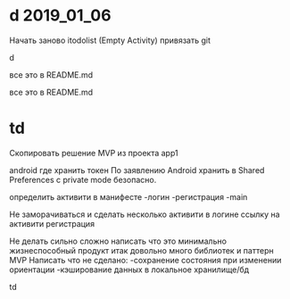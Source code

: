 d 2019_01_06
==========
Начать заново itodolist (Empty Activity)
привязать git

d




все это в README.md

все это в README.md






td
=====

Скопировать решение MVP из проекта app1 

android где хранить токен
По заявлению Android хранить в Shared Preferences с private mode безопасно. 

определить активити в манифесте
-логин
-регистрация
-main



Не заморачиваться и сделать несколько активити
в логине ссылку на активити регистрация

Не делать сильно сложно
написать что это минимально жизнеспособный продукт 
итак довольно много библиотек и паттерн MVP
Написать что не сделано:
-сохранение состояния при изменении ориентации
-кэширование данных в локальное хранилище/бд

td
